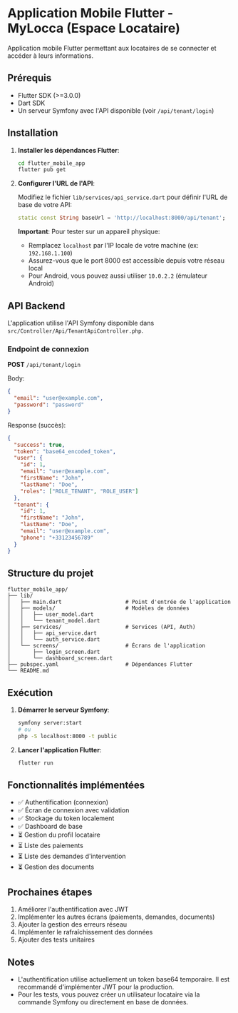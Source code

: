 # Application Mobile Flutter - MyLocca (Espace Locataire)

Application mobile Flutter permettant aux locataires de se connecter et accéder à leurs informations.

## Prérequis

- Flutter SDK (>=3.0.0)
- Dart SDK
- Un serveur Symfony avec l'API disponible (voir `/api/tenant/login`)

## Installation

1. **Installer les dépendances Flutter**:
   ```bash
   cd flutter_mobile_app
   flutter pub get
   ```

2. **Configurer l'URL de l'API**:
   
   Modifiez le fichier `lib/services/api_service.dart` pour définir l'URL de base de votre API:
   
   ```dart
   static const String baseUrl = 'http://localhost:8000/api/tenant';
   ```
   
   **Important**: Pour tester sur un appareil physique:
   - Remplacez `localhost` par l'IP locale de votre machine (ex: `192.168.1.100`)
   - Assurez-vous que le port 8000 est accessible depuis votre réseau local
   - Pour Android, vous pouvez aussi utiliser `10.0.2.2` (émulateur Android)

## API Backend

L'application utilise l'API Symfony disponible dans `src/Controller/Api/TenantApiController.php`.

### Endpoint de connexion

**POST** `/api/tenant/login`

Body:
```json
{
  "email": "user@example.com",
  "password": "password"
}
```

Response (succès):
```json
{
  "success": true,
  "token": "base64_encoded_token",
  "user": {
    "id": 1,
    "email": "user@example.com",
    "firstName": "John",
    "lastName": "Doe",
    "roles": ["ROLE_TENANT", "ROLE_USER"]
  },
  "tenant": {
    "id": 1,
    "firstName": "John",
    "lastName": "Doe",
    "email": "user@example.com",
    "phone": "+33123456789"
  }
}
```

## Structure du projet

```
flutter_mobile_app/
├── lib/
│   ├── main.dart                    # Point d'entrée de l'application
│   ├── models/                      # Modèles de données
│   │   ├── user_model.dart
│   │   └── tenant_model.dart
│   ├── services/                    # Services (API, Auth)
│   │   ├── api_service.dart
│   │   └── auth_service.dart
│   └── screens/                     # Écrans de l'application
│       ├── login_screen.dart
│       └── dashboard_screen.dart
├── pubspec.yaml                     # Dépendances Flutter
└── README.md
```

## Exécution

1. **Démarrer le serveur Symfony**:
   ```bash
   symfony server:start
   # ou
   php -S localhost:8000 -t public
   ```

2. **Lancer l'application Flutter**:
   ```bash
   flutter run
   ```

## Fonctionnalités implémentées

- ✅ Authentification (connexion)
- ✅ Écran de connexion avec validation
- ✅ Stockage du token localement
- ✅ Dashboard de base
- ⏳ Gestion du profil locataire
- ⏳ Liste des paiements
- ⏳ Liste des demandes d'intervention
- ⏳ Gestion des documents

## Prochaines étapes

1. Améliorer l'authentification avec JWT
2. Implémenter les autres écrans (paiements, demandes, documents)
3. Ajouter la gestion des erreurs réseau
4. Implémenter le rafraîchissement des données
5. Ajouter des tests unitaires

## Notes

- L'authentification utilise actuellement un token base64 temporaire. Il est recommandé d'implémenter JWT pour la production.
- Pour les tests, vous pouvez créer un utilisateur locataire via la commande Symfony ou directement en base de données.

